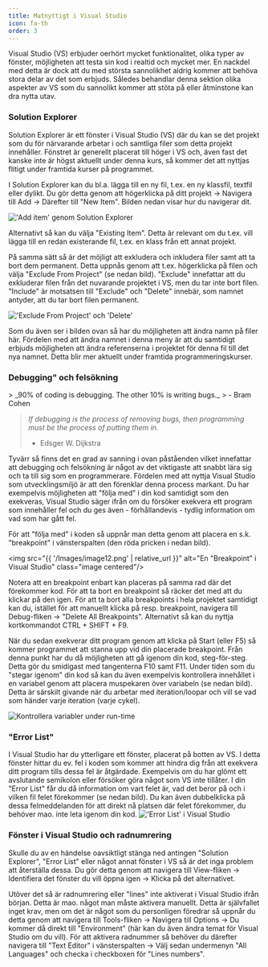 ```yaml
---
title: Matnyttigt i Visual Studio
icon: fa-th
order: 3
---
```

Visual Studio (VS) erbjuder oerhört mycket funktionalitet, olika typer av fönster, möjligheten att testa sin kod i realtid och mycket mer. En nackdel med detta är dock att du med största sannolikhet aldrig kommer att behöva stora delar av det som erbjuds. Således behandlar denna sektion olika aspekter av VS som du sannolikt kommer att stöta på eller åtminstone kan dra nytta utav.

<h3>Solution Explorer</h3>
Solution Explorer är ett fönster i Visual Studio (VS) där du kan se det projekt som du för närvarande arbetar i och samtliga filer som detta projekt innehåller. Fönstret är generellt placerat till höger i VS och, även fast det kanske inte är högst aktuellt under denna kurs, så kommer det att nyttjas flitigt under framtida kurser på programmet.

I Solution Explorer kan du bl.a. lägga till en ny fil, t.ex. en ny klassfil, textfil eller dylikt. Du gör detta genom att högerklicka på ditt projekt -> Navigera till Add -> Därefter till "New Item". Bilden nedan visar hur du navigerar dit.

<img src="{{ '/Images/image6.png' | relative_url }}" alt="'Add item' genom Solution Explorer" class="image centered"/>

Alternativt så kan du välja "Existing Item". Detta är relevant om du t.ex. vill lägga till en redan existerande fil, t.ex. en klass från ett annat projekt.

På samma sätt så är det möjligt att exkludera och inkludera filer samt att ta bort dem permanent. Detta uppnås genom att t.ex. högerklicka på filen och välja "Exclude From Project" (se nedan bild). "Exclude" innefattar att du exkluderar filen från det nuvarande projektet i VS, men du tar inte bort filen. "Include" är motsatsen till "Exclude" och "Delete" innebär, som namnet antyder, att du tar bort filen
permanent.

<img src="{{ '/Images/image9.png' | relative_url }}" alt="'Exclude From Project' och 'Delete'" class="image centered"/>

Som du även ser i bilden ovan så har du möjligheten att ändra namn på filer här. Fördelen med att ändra namnet i denna meny är att du samtidigt erbjuds möjligheten att ändra referenserna i projektet för denna fil till det nya namnet. Detta blir mer aktuellt under framtida programmeringskurser.

<h3>Debugging" och felsökning</h3>
> _90% of coding is debugging. The other 10% is writing bugs._
> - Bram Cohen

> _If debugging is the process of removing bugs, then programming must be the process of putting them in._
> - Edsger W. Dijkstra

Tyvärr så finns det en grad av sanning i ovan påståenden vilket innefattar att debugging och felsökning är något av det viktigaste att snabbt lära sig och ta till sig som en programmerare. Fördelen med att nyttja Visual Studio som utvecklingsmiljö är att den förenklar denna process markant. Du har exempelvis möjligheten att "följa med" i din kod samtidigt som den exekveras, Visual Studio säger ifrån om du försöker exekvera ett program som innehåller fel och du ges även - förhållandevis - tydlig information om vad som har gått fel.

För att "följa med" i koden så uppnår man detta genom att placera en s.k. "breakpoint" i vänsterspalten (den röda pricken i nedan bild).

<img src="{{ '/Images/image12.png' | relative_url }}" alt="En "Breakpoint" i Visual Studio" class="image centered"/>

Notera att en breakpoint enbart kan placeras på samma rad där det förekommer kod. För att ta bort en breakpoint så räcker det med att du klickar på den igen. För att ta bort alla breakpoints i hela projektet samtidigt kan du, istället för att manuellt klicka på resp. breakpoint, navigera till Debug-fliken -> "Delete All Breakpoints". Alternativt så kan du nyttja kortkommandot CTRL + SHIFT + F9.

När du sedan exekverar ditt program genom att klicka på Start (eller F5) så kommer programmet att stanna upp vid din placerade breakpoint. Från denna punkt har du då möjligheten att gå igenom din kod, steg-för-steg. Detta gör du smidigast med tangenterna F10 samt
F11. Under tiden som du "stegar igenom" din kod så kan du även exempelvis kontrollera innehållet i en variabel genom att placera muspekaren över variabeln (se nedan bild). Detta är särskilt givande när du arbetar med iteration/loopar och vill se vad som händer varje iteration (varje cykel).

<img src="{{ '/Images/image3.png' | relative_url }}" alt="Kontrollera variabler under run-time" class="image centered"/>

<h3>"Error List"</h3>
I Visual Studio har du ytterligare ett fönster, placerat på botten av VS. I detta fönster hittar du ev. fel i koden som kommer att hindra dig från att exekvera ditt program tills dessa fel är åtgärdade. Exempelvis om du har glömt ett avslutande semikolon eller försöker göra något som VS inte tillåter. I din "Error List" får du då information om vart felet är, vad det beror på och i vilken fil
felet förekommer (se nedan bild). Du kan även dubbelklicka på dessa felmeddelanden för att direkt nå platsen där felet förekommer, du behöver mao. inte leta igenom din kod.

<img src="{{ '/Images/image10.png' | relative_url }}" alt="'Error List' i Visual Studio" class="image centered"/>

<h3>Fönster i Visual Studio och radnumrering</h3>
Skulle du av en händelse oavsiktligt stänga ned antingen "Solution Explorer", "Error List" eller något annat fönster i VS så är det inga problem att återställa dessa. Du gör detta genom att navigera till View-fliken -> Identifiera det fönster du vill öppna igen -> Klicka på det alternativet.

Utöver det så är radnumrering eller "lines" inte aktiverat i Visual Studio ifrån början. Detta är mao. något man måste aktivera manuellt. Detta är självfallet inget krav, men om det är något som du personligen föredrar så uppnår du detta genom att navigera till Tools-fliken -> Navigera till Options -> Du kommer då direkt till "Environment" (här kan du även ändra temat för Visual Studio om du vill). För att aktivera radnummer så behöver du därefter navigera till "Text Editor" i vänsterspalten -> Välj sedan undermenyn "All Languages" och checka i checkboxen för "Lines numbers".

